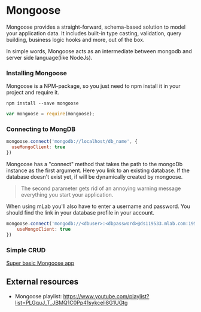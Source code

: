 Mongoose
===
Mongoose provides a straight-forward, schema-based solution to model your application data. It includes built-in type casting, validation, query building, business logic hooks and more, out of the box.

In simple words, Mongoose acts as an intermediate between mongodb and server side language(like NodeJs). 

### Installing Mongoose

Mongoose is a NPM-package, so you just need to npm install it in your project and require it.

`npm install --save mongoose`

```javascript
var mongoose = require(mongoose);
```

### Connecting to MongDB

```javascript
mongoose.connect('mongodb://localhost/db_name', {
  useMongoClient: true
})
```

Mongoose has a "connect" method that takes the path to the mongoDb instance as the first argument. Here you link to an existing database. If the database doesn't exist yet, if will be dynamically created by mongoose.

> The second parameter gets rid of an annoying warning message everything you start your application.

When using mLab you'll also have to enter a username and password. You should find the link in your database profile in your account.

```javascript
mongoose.connect('mongodb://<dbuser>:<dbpassword>@ds119533.mlab.com:19533/db_name', {
    useMongoClient: true
})
```

### Simple CRUD

[Super basic Mongoose app](https://github.com/jankeLearning/content-code/tree/master/Week%2006/super-basic-mongoose-app)
  
External resources
----
+ Mongoose playlist: https://www.youtube.com/playlist?list=PLGquJ_T_JBMQ1C0Pp41sykceli8G1UGtg